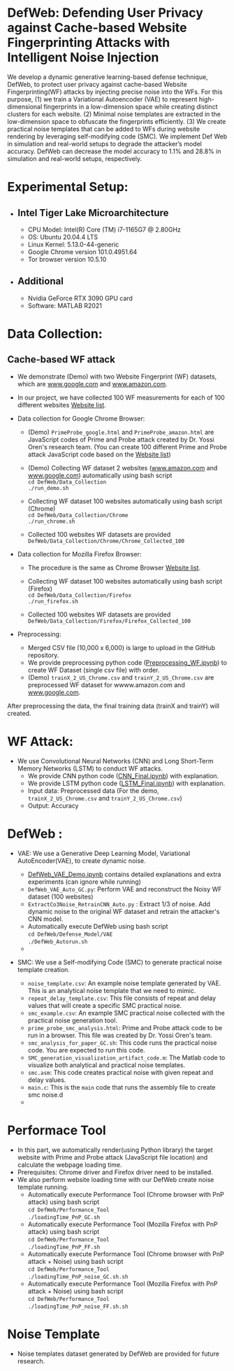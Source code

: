 # DefWeb: Defending User Privacy against Cache-based Website Fingerprinting Attacks with Intelligent Noise Injection
We develop a dynamic generative learning-based defense technique, DefWeb, to protect user privacy against cache-based Website Fingerprinting(WF) attacks by injecting precise noise into the WFs. For this purpose, (1) we train a Variational Autoencoder (VAE) to represent high-dimensional fingerprints in a low-dimension space while creating distinct clusters for each website. (2) Minimal noise templates are extracted in the low-dimension space to obfuscate the fingerprints efficiently. (3) We create practical noise templates that can be added to WFs during website rendering by leveraging self-modifying code (SMC). We implement Def Web in simulation and real-world setups to degrade the attacker’s model accuracy. DefWeb can decrease the model accuracy to 1.1% and 28.8% in simulation and real-world setups, respectively.  

# Experimental Setup:
- ## Intel Tiger Lake Microarchitecture
  * CPU Model: Intel(R) Core (TM) i7-1165G7 @ 2.80GHz
  * OS: Ubuntu 20.04.4 LTS
  * Linux Kernel: 5.13.0-44-generic
  * Google Chrome version 101.0.4951.64
  * Tor browser version 10.5.10
- ## Additional 
  * Nvidia GeForce RTX 3090 GPU card
  * Software: MATLAB R2021


# Data Collection:
## Cache-based WF attack 
<!---- (Robust Website Fingerprinting Through the Cache Occupancy Channel)
   For collecting Website Fingerprints for different websites, follow the steps mentioned below:<br/>
  * For the offline phase, the attacker can change the cache size in his device to match the victim's device and collect data, which will be employed to train the ML model. 
  -->
- We demonstrate (Demo) with two Website Fingerprint (WF) datasets, which are www.google.com and www.amazon.com.
- In our project, we have collected 100 WF measurements for each of 100 different websites [Website list](https://github.com/hunie-son/DefWeb/blob/main/Data_Collection/website_list.txt).
- Data collection for Google Chrome Browser:
  * (Demo) `PrimeProbe_google.html` and `PrimeProbe_amazon.html` are JavaScript codes of Prime and Probe attack created by Dr. Yossi Oren's research team. (You can create 100 different Prime and Probe attack JavaScript code based on the [Website list](https://github.com/hunie-son/DefWeb/blob/main/Data_Collection/website_list.txt))
    
  * (Demo) Collecting WF dataset 2 websites (www.amazon.com and www.google.com) automatically using bash script  <br/>
  `cd DefWeb/Data_Collection`<br/>
  `./run_demo.sh`<br/>
  
  * Collecting WF dataset 100 websites automatically using bash script (Chrome) <br/>
  `cd DefWeb/Data_Collection/Chrome`<br/>
  `./run_chrome.sh`<br/>
  
   * Collected 100 websites WF datasets are provided `DefWeb/Data_Collection/Chrome/Chrome_Collected_100`

- Data collection for Mozilla Firefox Browser:
  * The procedure is the same as Chrome Browser [Website list](https://github.com/hunie-son/DefWeb/blob/main/Data_Collection/website_list.txt). <br/>
  
   * Collecting WF dataset 100 websites automatically using bash script (Firefox) <br/>
  `cd DefWeb/Data_Collection/Firefox`<br/>
  `./run_firefox.sh`<br/>
   * Collected 100 websites WF datasets are provided `DefWeb/Data_Collection/Firefox/Firefox_Collected_100`

- Preprocessing:
  * Merged CSV file (10,000 x 6,000) is large to upload in the GitHub repository.
  * We provide preprocessing python code ([Preprocessing_WF.ipynb](https://github.com/hunie-son/DefWeb/blob/main/Data_Collection/Preprocessing_WF.ipynb)) to create WF Dataset (single csv file) with order.
  * (Demo) `trainX_2_US_Chrome.csv` and `trainY_2_US_Chrome.csv` are preprocessed WF dataset for wwww.amazon.com and www.google.com. 

After preprocessing the data, the final training data (trainX and trainY) will created.


# WF Attack:
- We use Convolutional Neural Networks (CNN) and Long Short-Term Memory Networks (LSTM) to conduct WF attacks.
   * We provide CNN python code ([CNN_Final.ipynb](https://github.com/hunie-son/DefWeb/blob/main/Attack_Model/CNN_Final.ipynb)) with explanation.
   * We provide LSTM python code ([LSTM_Final.ipynb](https://github.com/hunie-son/DefWeb/blob/main/Attack_Model/LSTM_Final.ipynb)) with explanation.
   * Input data: Preprocessed data (For the demo, `trainX_2_US_Chrome.csv` and `trainY_2_US_Chrome.csv`)
   * Output: Accuracy
  
<!----
### Instruction to run:
- Offline phase: CNN
-->

# DefWeb :
- VAE: We use a Generative Deep Learning Model, Variational AutoEncoder(VAE), to create dynamic noise.
  * [DefWeb_VAE_Demo.ipynb](https://github.com/hunie-son/DefWeb/blob/main/Defense_Model/VAE/DefWeb_VAE_Demo.ipynb) contains detailed explanations and extra experiments (can ignore while running)
  * `DefWeb_VAE_Auto_GC.py`:  Perform VAE and reconstruct the Noisy WF dataset (100 websites) 
  * `ExtractCo3Noise_RetrainCNN_Auto.py` : Extract 1/3 of noise. Add dynamic noise to the original WF dataset and retrain the attacker's CNN model.
  * Automatically execute DefWeb using bash script <br/>
  `cd DefWeb/Defense_Model/VAE`<br/>
  `./DefWeb_Autorun.sh`<br/> 
  * 
    
- SMC: We use a Self-modifying Code (SMC) to generate practical noise template creation.
  * `noise_template.csv`: An example noise template generated by VAE. This is an analytical noise template that we need to mimic.
  * `repeat_delay_template.csv`: This file consists of repeat and delay values that will create a specific SMC practical noise.
  * `smc_example.csv`: An example SMC practical noise collected with the practical noise generation tool.
  * `prime_probe_smc_analysis.html`: Prime and Probe attack code to be run in a browser. This file was created by Dr. Yossi Oren's team.
  * `smc_analysis_for_paper_GC.sh`: This code runs the practical noise code. You are expected to run this code.
  * `SMC_generation_visualization_artifact_code.m`: The Matlab code to visualize both analytical and practical noise templates.
  * `smc.asm`: This code creates practical noise with given repeat and delay values.
  * `main.c`: This is the `main` code that runs the assembly file to create smc noise.d
  * 
<!----
## Instruction to run:
- Offline phase: VAE with two cluster->  
- Figure Google -> Amazone figure


## SMC generated precise noise Template:
-->

# Performace Tool
- In this part, we automatically render(using Python library) the target website with Prime and Probe attack (JavaScript file location) and calculate the webpage loading time.
- Prerequisites: Chrome driver and Firefox driver need to be installed.
- We also perform website loading time with our DefWeb create noise template running.
  * Automatically execute Performance Tool (Chrome browser with PnP attack) using bash script <br/>
  `cd DefWeb/Performance_Tool`<br/>
  `./loadingTime_PnP_GC.sh`<br/>
  * Automatically execute Performance Tool (Mozilla Firefox with PnP attack) using bash script <br/>
  `cd DefWeb/Performance_Tool`<br/>
  `./loadingTime_PnP_FF.sh`<br/>
  * Automatically execute Performance Tool (Chrome browser with PnP attack + Noise) using bash script <br/>
  `cd DefWeb/Performance_Tool`<br/>
  `./loadingTime_PnP_noise_GC.sh.sh`<br/>
  * Automatically execute Performance Tool (Mozilla Firefox with PnP attack + Noise) using bash script <br/>
  `cd DefWeb/Performance_Tool`<br/>
  `./loadingTime_PnP_noise_FF.sh.sh`<br/> 

    
# Noise Template
- Noise templates dataset generated by DefWeb are provided for future research.
  
<!---- 
## Instruction to run:
-->
